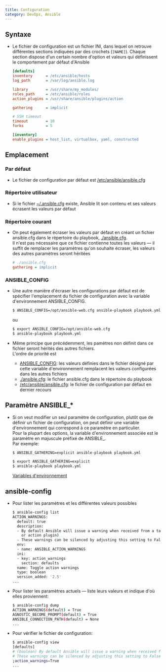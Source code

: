 ```yaml
---
title: Configuration
category: DevOps, Ansible
---
```


## Syntaxe

* Le fichier de configuration est un fichier INI, dans lequel on retrouve différentes sections indiquées par des crochets (`[NAME]`).
  Chaque section dispose d'un certain nombre d'option et valeurs qui définissent le comportement par défaut d'Ansible

  ``` ini
  [defaults]
  inventory      = /etc/ansible/hosts
  log_path       = /var/log/ansible.log

  library        = /usr/share/my_modules/
  roles_path     = /etc/ansible/roles
  action_plugins = /usr/share/ansible/plugins/action

  gathering      = implicit

  # SSH timeout
  timeout        = 10
  forks          = 5

  [inventory]
  enable_plugins = host_list, virtualbox, yaml, constructed
  ```

## Emplacement

### Par défaut

* Le fichier de configuration par défaut est <ins>/etc/ansible/ansible.cfg</ins>

### Répertoire utilisateur

* Si le fichier <ins>~/.ansible.cfg</ins> existe, Ansible lit son contenu et ses valeurs écrasent les valeurs par défaut

### Répertoire courant

* On peut également écraser les valeurs par défaut en créant un fichier ansible.cfg dans le répertoire du playbook, <ins>./ansible.cfg</ins>.  
  Il n'est pas nécessaire que ce fichier contienne toutes les valeurs — il suffit de remplacer les paramètres qu'on souhaite écraser, les valeurs des autres paramètres seront héritées

  ``` ini
  # ./ansible.cfg
  gathering = implicit
  ```

### ANSIBLE_CONFIG

* Une autre manière d'écraser les configurations par défaut est de spécifier l'emplacement du fichier de configuration avec la variable d'environnement ANSIBLE_CONFIG.

  ``` bash
  $ ANSIBLE_CONFIG=/opt/ansible-web.cfg ansible-playbook playbook.yml
  ```

  ou

  ``` bash
  $ export ANSIBLE_CONFIG=/opt/ansible-web.cfg
  $ ansible-playbook playbook.yml
  ```

* Même principe que précédemment, les pamètres non définit dans ce fichier seront hérités des autres fichiers.  
  L'ordre de priorité est

  * <ins>ANSIBLE_CONFIG</ins>: les valeurs définies dans le fichier désigné par cette variable d'environnement remplacent les valeurs configurées dans les autres fichiers
  - <ins>./ansible.cfg</ins>: le fichier ansible.cfg dans le répertoire du playbook
  - <ins>/etc/ansible/ansible.cfg</ins>: le fichier de configuration par défaut en dernier recours

## Paramètre ANSIBLE_*

* Si on veut modifier un seul paramètre de configuration, plutôt que de définir un fichier de configuration, on peut définir une variable d'environnement qui correspond à ce paramètre en particulier.  
  Pour la plupart des options, la variable d'environnement associée est le paramètre en majuscule préfixé de ANSIBLE_.  
  Par exemple:


  ``` bash
  $ ANSIBLE_GATHERING=explicit ansible-playbook playbook.yml
  ```

  ``` bash
  $ export ANSIBLE_GATHERING=explicit
  $ ansible-playbook playbook.yml
  ```

  [Variables d'environnement](https://docs.ansible.com/ansible/latest/reference_appendices/config.html#environment-variables)

## ansible-config

* Pour lister les paramètres et les différentes valeurs possibles

  ``` bash
  $ ansible-config list
  ACTION_WARNINGS:
    default: true
    description:
    - By default Ansible will issue a warning when received from a task action (module
      or action plugin)
    - These warnings can be silenced by adjusting this setting to False.
    env:
    - name: ANSIBLE_ACTION_WARNINGS
    ini:
    - key: action_warnings
      section: defaults
    name: Toggle action warnings
    type: boolean
    version_added: '2.5'
  ...
  ```

* Pour lister les paramètres actuels — liste leurs valeurs et indique d'où elles proviennent:


  ``` bash
  $ ansible-config dump
  ACTION_WARNINGS(default) = True
  AGNOSTIC_BECOME_PROMPT(default) = True
  ANSIBLE_CONNECTION_PATH(default) = None
  ...
  ```

* Pour vérifier le fichier de configuration:

  ``` bash
  $ ansible-config view
  [defaults]
  # (boolean) By default Ansible will issue a warning when received from a task action (module or action plugin)
  # These warnings can be silenced by adjusting this setting to False.
  ;action_warnings=True
  ...
  ```